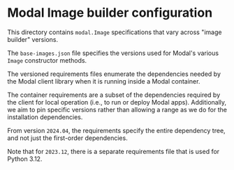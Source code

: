 # Modal Image builder configuration

This directory contains `modal.Image` specifications that vary across
"image builder" versions.

The `base-images.json` file specifies the versions used for Modal's
various `Image` constructor methods.

The versioned requirements files enumerate the dependencies needed by
the Modal client library when it is running inside a Modal container.

The container requirements are a subset of the dependencies required by the
client for local operation (i.e., to run or deploy Modal apps). Additionally,
we aim to pin specific versions rather than allowing a range as we do for the
installation dependencies.

From version `2024.04`, the requirements specify the entire dependency tree,
and not just the first-order dependencies.

Note that for `2023.12`, there is a separate requirements file that is used for
Python 3.12.